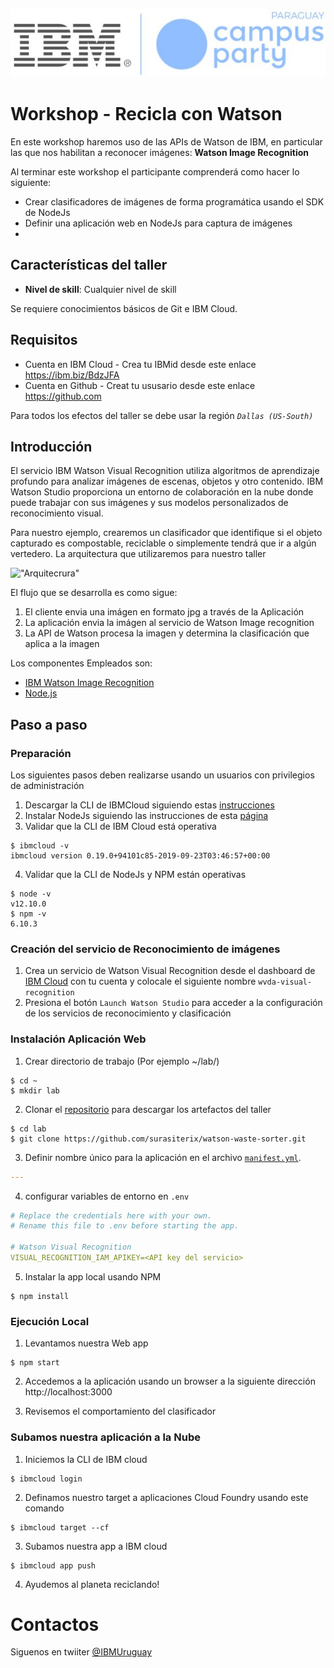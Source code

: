 
![Logos](docs/LogoCampusParty.jpg)

# Workshop - Recicla con Watson

En este workshop haremos uso de las APIs de Watson de IBM, en particular las que nos habilitan a reconocer imágenes: **Watson Image Recognition**

Al terminar este workshop el participante comprenderá como hacer lo siguiente:

* Crear clasificadores de imágenes de forma programática usando el SDK de NodeJs
* Definir una aplicación web en NodeJs para captura de imágenes
*
## Características del taller

* **Nivel de skill**: Cualquier nivel de skill

Se requiere conocimientos básicos de Git e IBM Cloud.

## Requisitos ##

* Cuenta en IBM Cloud - Crea tu IBMid desde este enlace https://ibm.biz/BdzJFA
* Cuenta en Github - Creat tu ususario desde este enlace https://github.com

Para todos los efectos del taller se debe usar la región _`Dallas (US-South)`_

## Introducción ##

El servicio IBM Watson Visual Recognition utiliza algoritmos de aprendizaje profundo para analizar imágenes de escenas, objetos y otro contenido. IBM Watson Studio proporciona un entorno de colaboración en la nube donde puede trabajar con sus imágenes y sus modelos personalizados de reconocimiento visual.

Para nuestro ejemplo, crearemos un clasificador que identifique si el objeto capturado es compostable, reciclable o simplemente tendrá que ir a algún vertedero. La arquitectura que utilizaremos para nuestro taller

!["Arquitecrura"](docs/architecture_diagram.png)

El flujo que se desarrolla es como sigue:

1. El cliente envia una imágen en formato jpg a través de la Aplicación
2. La aplicación envia la imágen al servicio de Watson Image recognition
3. La API de Watson procesa la imagen y determina la clasificación que aplica a la imagen

Los componentes Empleados son:

* [IBM Watson Image Recognition](https://www.ibm.com/cloud/watson-visual-recognition)
* [Node.js](https://nodejs.org/)

## Paso a paso ##

### Preparación ###

Los siguientes pasos deben realizarse usando un usuarios con privilegios de administración

1. Descargar la CLI de IBMCloud siguiendo estas [instrucciones ](https://cloud.ibm.com/docs/cli?topic=cloud-cli-install-ibmcloud-cli)
2. Instalar NodeJs siguiendo las instrucciones de esta [página](https://nodejs.org/es/download/current/)
3. Validar que la CLI de IBM Cloud está operativa

```
$ ibmcloud -v
ibmcloud version 0.19.0+94101c85-2019-09-23T03:46:57+00:00
```

4. Validar que la CLI de NodeJs y NPM están operativas

```
$ node -v
v12.10.0
$ npm -v
6.10.3
```

### Creación del servicio de Reconocimiento de imágenes

1. Crea un servicio de Watson Visual Recognition desde el dashboard de [IBM Cloud](https://cloud.ibm.com) con tu cuenta y colocale el siguiente nombre `wvda-visual-recognition`
2. Presiona el botón `Launch Watson Studio` para acceder a la configuración de los servicios de reconocimiento y clasificación

### Instalación Aplicación Web ###

1. Crear directorio de trabajo (Por ejemplo ~/lab/)

```
$ cd ~
$ mkdir lab
```
2. Clonar el [repositorio](https://github.com/surasiterix/watson-waste-sorter.git) para descargar los artefactos del taller

```
$ cd lab
$ git clone https://github.com/surasiterix/watson-waste-sorter.git
```
3. Definir nombre único para la aplicación en el archivo [`manifest.yml`](manifest.yml).

``` yaml
---

```

4. configurar variables de entorno en `.env`

```yaml
# Replace the credentials here with your own.
# Rename this file to .env before starting the app.

# Watson Visual Recognition
VISUAL_RECOGNITION_IAM_APIKEY=<API key del servicio>
```

5. Instalar la app local usando NPM

```
$ npm install
```

### Ejecución Local ###

1. Levantamos nuestra Web app

```
$ npm start
```

2. Accedemos a la aplicación usando un browser a la siguiente dirección http://localhost:3000

3. Revisemos el comportamiento del clasificador

### Subamos nuestra aplicación a la Nube ###

1. Iniciemos la CLI de IBM cloud

```
$ ibmcloud login
```

2. Definamos nuestro target a aplicaciones Cloud Foundry usando este comando

```
$ ibmcloud target --cf
```

3. Subamos nuestra app a IBM cloud

```
$ ibmcloud app push
```

4. Ayudemos al planeta reciclando!

# Contactos #

Siguenos en twiiter [@IBMUruguay](https://twitter.com/IBMUruguay)
